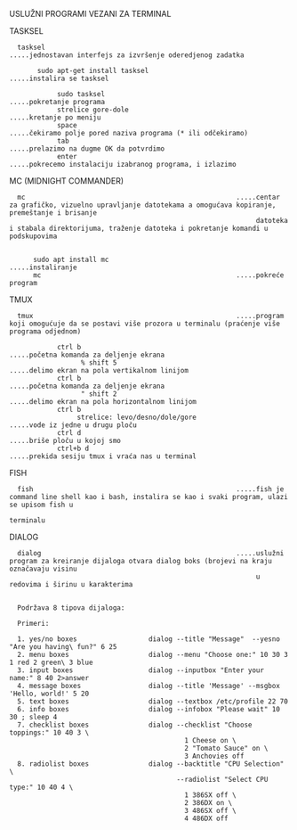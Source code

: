 USLUŽNI PROGRAMI VEZANI ZA TERMINAL

TASKSEL

      tasksel                                                .....jednostavan interfejs za izvršenje oderedjenog zadatka
 
           sudo apt-get install tasksel                      .....instalira se tasksel
                
                sudo tasksel                                      .....pokretanje programa                
                strelice gore-dole                                .....kretanje po meniju
                space                                             .....čekiramo polje pored naziva programa (* ili odčekiramo)
                tab                                               .....prelazimo na dugme OK da potvrdimo
                enter                                             .....pokrecemo instalaciju izabranog programa, i izlazimo
                
                
MC (MIDNIGHT COMMANDER)
           
      mc                                                     .....centar za grafičko, vizuelno upravljanje datotekama a omogućava kopiranje, premeštanje i brisanje 
                                                                  datoteka i stabala direktorijuma, traženje datoteka i pokretanje komandi u podskupovima     
                                                             
                                                             
          sudo apt install mc                                .....instaliranje  
          mc                                                 .....pokreće program  
           
                
TMUX

      tmux                                                   .....program koji omogućuje da se postavi više prozora u terminalu (praćenje više programa odjednom)

                ctrl b                                            .....početna komanda za deljenje ekrana
                      % shift 5                                   .....delimo ekran na pola vertikalnom linijom
                ctrl b                                            .....početna komanda za deljenje ekrana
                      " shift 2                                   .....delimo ekran na pola horizontalnom linijom                     
                ctrl b  
                     strelice: levo/desno/dole/gore               .....vode iz jedne u drugu ploču 
                ctrl d                                            .....briše ploču u kojoj smo 
                ctrl+b d                                          .....prekida sesiju tmux i vraća nas u terminal 
            
FISH

      fish                                                   .....fish je command line shell kao i bash, instalira se kao i svaki program, ulazi se upisom fish u 
                                                                  terminalu
DIALOG

      dialog                                                 .....uslužni program za kreiranje dijaloga otvara dialog boks (brojevi na kraju označavaju visinu 
                                                                  u redovima i širinu u karakterima
                                                                 

      Podržava 8 tipova dijaloga:  

      Primeri:
                         
      1. yes/no boxes                  dialog --title "Message"  --yesno "Are you having\ fun?" 6 25
      2. menu boxes                    dialog --menu "Choose one:" 10 30 3 1 red 2 green\ 3 blue
      3. input boxes                   dialog --inputbox "Enter your name:" 8 40 2>answer
      4. message boxes                 dialog --title 'Message' --msgbox 'Hello, world!' 5 20   
      5. text boxes                    dialog --textbox /etc/profile 22 70
      6. info boxes                    dialog --infobox "Please wait" 10 30 ; sleep 4  
      7. checklist boxes               dialog --checklist "Choose toppings:" 10 40 3 \
                                                1 Cheese on \
                                                2 "Tomato Sauce" on \
                                                3 Anchovies off
      8. radiolist boxes               dialog --backtitle "CPU Selection" \
                                              --radiolist "Select CPU type:" 10 40 4 \
                                                1 386SX off \
                                                2 386DX on \
                                                3 486SX off \
                                                4 486DX off  

                                          
